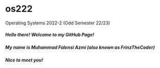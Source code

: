 # os222
Operating Systems 2022-2 (Odd Semester 22/23)

##### Hello there! Welcome to my GitHub Page!
##### My name is Muhammad Falensi Azmi (also known as FrinzTheCoder)
##### Nice to meet you!

